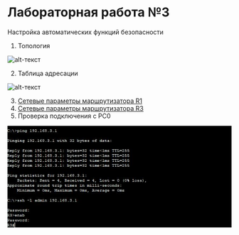 # Лабораторная работа №3

Настройка автоматических функций безопасности

 
1.	Топология

![alt-текст][Топология]

[Топология]:https://github.com/b00mmer/lab1/blob/main/%D0%A2%D0%BE%D0%BF%D0%BE%D0%BB%D0%BE%D0%B3%D0%B8%D1%8F.jpg "Топология"

2. Таблица адресации

![alt-текст][Таблица]

[Таблица]:https://github.com/b00mmer/lab1/blob/main/%D0%A2%D0%B0%D0%B1%D0%BB%D0%B8%D1%86%D0%B0%20%D0%B0%D0%B4%D1%80%D0%B5%D1%81.JPG "Таблица адресации"

3. [Сетевые параметры маршрутизатора R1](https://github.com/b00mmer/lab3/blob/main/R1_running-config.txt)
4. [Сетевые параметры маршрутизатора R3](https://github.com/b00mmer/lab3/blob/main/R3_running-config.txt)
5. Проверка подключения с PC0

![alt-текст][Server0]

[Server0]:https://github.com/b00mmer/lab3/blob/main/Снимок1.JPG "Проверка подключения с PC0"
